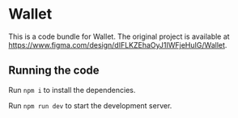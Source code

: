 
  # Wallet

  This is a code bundle for Wallet. The original project is available at https://www.figma.com/design/dIFLKZEhaOyJ1IWFjeHuIG/Wallet.

  ## Running the code

  Run `npm i` to install the dependencies.

  Run `npm run dev` to start the development server.
  
